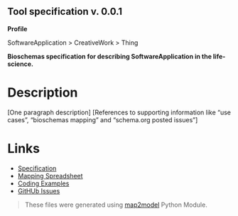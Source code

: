 ## Tool specification v. 0.0.1 

**Profile** 

SoftwareApplication > CreativeWork > Thing

**Bioschemas specification for describing SoftwareApplication in the life-science.** 

# Description 
[One paragraph description]
[References to supporting information like “use cases”, “bioschemas mapping” and “schema.org posted issues”]
 
# Links 
- [Specification](specification.html)
- [Mapping Spreadsheet](https://docs.google.com/spreadsheets/d/1D0aQl-Ocp8Fi7a-drKV1Faed6tYUgGwzEM8xypa8S2Y/edit?usp=drivesdk)
- [Coding Examples](https://github.com/BioSchemas/specifications/tree/master/Tool/examples)
- [GitHUb Issues](https://github.com/BioSchemas/bioschemas/labels/type%3A%20Tool)
> These files were generated using [map2model](https://github.com/BioSchemas/map2model) Python Module.